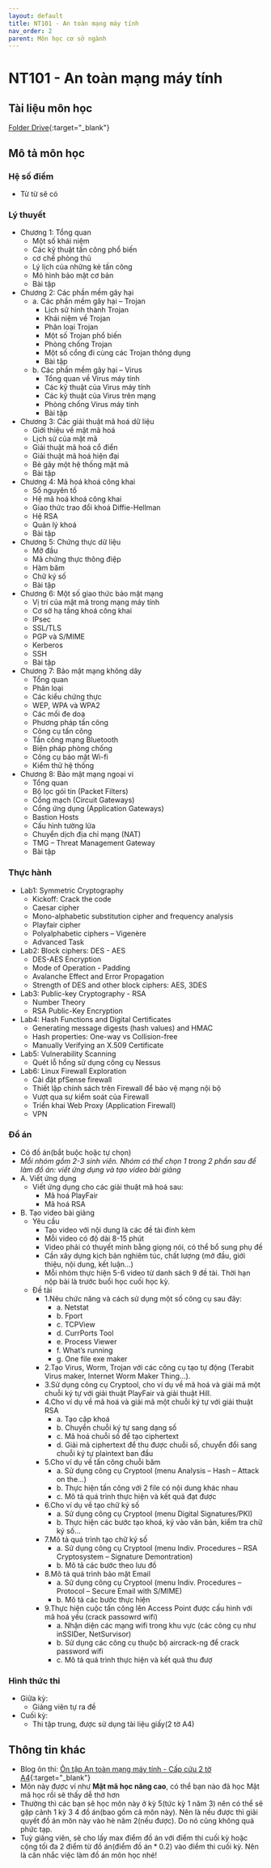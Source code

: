 ```yaml
---
layout: default
title: NT101 - An toàn mạng máy tính
nav_order: 2
parent: Môn học cơ sở ngành
---
```


# NT101 - An toàn mạng máy tính

## Tài liệu môn học

[Folder Drive](https://drive.google.com/drive/folders/1J2TFI_zfL1WRgenOM-6Bp0TxFE-l-KqU?usp=sharing){:target="_blank"}

## Mô tả môn học

### Hệ số điểm

- Từ từ sẽ có

### Lý thuyết

- Chương 1: Tổng quan
    - Một số khái niệm
    - Các kỹ thuật tấn công phổ biến
    - cơ chế phòng thủ
    - Lý lịch của những kẻ tấn công
    - Mô hình bảo mật cơ bản
    - Bài tập
- Chương 2: Các phần mềm gây hại
    - a. Các phần mềm gây hại – Trojan
        - Lịch sử hình thành Trojan
        - Khái niệm về Trojan
        - Phân loại Trojan
        - Một số Trojan phổ biến
        - Phòng chống Trojan
        - Một số cổng đi cùng các Trojan thông dụng
        - Bài tập
    - b. Các phần mềm gây hại – Virus
        - Tổng quan về Virus máy tính
        - Các kỹ thuật của Virus máy tính
        - Các kỹ thuật của Virus trên mạng
        - Phòng chống Virus máy tính
        - Bài tập
- Chương 3: Các giải thuật mã hoá dữ liệu
    - Giới thiệu về mật mã hoá
    - Lịch sử của mật mã
    - Giải thuật mã hoá cổ điển
    - Giải thuật mã hoá hiện đại
    - Bẻ gãy một hệ thống mật mã
    - Bài tập
- Chương 4: Mã hoá khoá công khai
    - Số nguyên tố
    - Hệ mã hoá khoá công khai
    - Giao thức trao đổi khoá Diffie-Hellman
    - Hệ RSA
    - Quản lý khoá
    - Bài tập
- Chương 5: Chứng thực dữ liệu
    - Mở đầu
    - Mã chứng thực thông điệp
    - Hàm băm
    - Chữ ký số
    - Bài tập
- Chương 6: Một số giao thức bảo mật mạng
    - Vị trí của mật mã trong mạng máy tính
    - Cơ sở hạ tầng khoá công khai
    - IPsec
    - SSL/TLS
    - PGP và S/MIME
    - Kerberos
    - SSH
    - Bài tập
- Chương 7: Bảo mật mạng không dây
    - Tổng quan
    - Phân loại
    - Các kiểu chứng thực
    - WEP, WPA và WPA2
    - Các mối đe doạ
    - Phương pháp tấn công
    - Công cụ tấn công
    - Tấn công mạng Bluetooth
    - Biện pháp phòng chống
    - Công cụ bảo mật Wi-fi
    - Kiểm thử hệ thống
- Chương 8: Bảo mật mạng ngoại vi
    - Tổng quan
    - Bộ lọc gói tin (Packet Filters)
    - Cổng mạch (Circuit Gateways)
    - Cổng ứng dụng (Application Gateways)
    - Bastion Hosts
    - Cấu hình tường lửa
    - Chuyển dịch địa chỉ mạng (NAT)
    - TMG – Threat Management Gateway
    - Bài tập

### Thực hành

- Lab1: Symmetric Cryptography
    - Kickoff: Crack the code
    - Caesar cipher
    - Mono-alphabetic substitution cipher and frequency analysis
    - Playfair cipher
    - Polyalphabetic ciphers – Vigenère
    - Advanced Task
- Lab2: Block ciphers: DES - AES
    - DES-AES Encryption
    - Mode of Operation - Padding
    - Avalanche Effect and Error Propagation
    - Strength of DES and other block ciphers: AES, 3DES
- Lab3: Public-key Cryptography - RSA
    - Number Theory
    - RSA Public-Key Encryption
- Lab4: Hash Functions and Digital Certificates
    - Generating message digests (hash values) and HMAC
    - Hash properties: One-way vs Collision-free
    - Manually Verifying an X.509 Certificate
- Lab5: Vulnerability Scanning
    - Quét lỗ hổng sử dụng công	cụ Nessus
- Lab6: Linux Firewall Exploration
    - Cài đặt pfSense firewall
    - Thiết lập chính sách trên Firewall để bảo vệ mạng nội bộ
    - Vượt qua sự kiểm soát của Firewall
    - Triển khai Web Proxy (Application Firewall)
    - VPN

### Đồ án

- Có đồ án(bắt buộc hoặc tự chọn)
- *Mỗi nhóm gồm 2-3 sinh viên. Nhóm có thể chọn 1 trong 2 phần sau để làm đồ án: viết ứng 
dụng và tạo video bài giảng*
- A. Viết ứng dụng
    - Viết ứng dụng cho các giải thuật mã hoá sau:
        - Mã hoá PlayFair
        - Mã hoá RSA
- B. Tạo video bài giảng
    - Yêu cầu
        - Tạo video với nội dung là các đề tài đính kèm
        - Mỗi video có độ dài 8-15 phút
        - Video phải có thuyết minh bằng giọng nói, có thể bổ sung phụ đề
        - Cần xây dựng kịch bản nghiêm túc, chất lượng (mở đầu, giới thiệu, nội dung, kết luận…)
        - Mỗi nhóm thực hiện 5-6 video từ danh sách 9 đề tài. Thời hạn nộp bài là trước buổi học cuối học kỳ.
    - Đề tài
        - 1.Nêu chức năng và cách sử dụng một số công cụ sau đây:
            - a. Netstat
            - b. Fport
            - c. TCPView
            - d. CurrPorts Tool
            - e. Process Viewer
            - f. What’s running
            - g. One file exe maker
        - 2.Tạo Virus, Worm, Trojan với các công cụ tạo tự động (Terabit Virus maker, Internet Worm Maker Thing…).
        - 3.Sử dụng công cụ Cryptool, cho ví dụ về mã hoá và giải mã một chuỗi ký tự với giải thuật PlayFair và giải thuật Hill.
        - 4.Cho ví dụ về mã hoá và giải mã một chuỗi ký tự với giải thuật RSA
            - a. Tạo cặp khoá
            - b. Chuyển chuỗi ký tự sang dạng số
            - c. Mã hoá chuỗi số để tạo ciphertext
            - d. Giải mã ciphertext để thu được chuỗi số, chuyển đổi sang chuỗi ký tự plaintext ban đầu
        - 5.Cho ví dụ về tấn công chuỗi băm 
            - a. Sử dụng công cụ Cryptool (menu Analysis – Hash – Attack on the…)
            - b. Thực hiện tấn công với 2 file có nội dung khác nhau
            - c. Mô tả quá trình thực hiện và kết quả đạt được
        - 6.Cho ví dụ về tạo chữ ký số
            - a. Sử dụng công cụ Cryptool (menu Digital Signatures/PKI)
            - b. Thực hiện các bước tạo khoá, ký vào văn bản, kiểm tra chữ ký số…
        - 7.Mô tả quá trình tạo chữ ký số
            - a. Sử dụng công cụ Cryptool (menu Indiv. Procedures – RSA Cryptosystem – Signature Demontration)
            - b. Mô tả các bước theo lưu đồ
        - 8.Mô tả quá trình bảo mật Email
            - a. Sử dụng công cụ Cryptool (menu Indiv. Procedures – Protocol – Secure Email with S/MIME)
            - b. Mô tả các bước thực hiện
        - 9.Thực hiện cuộc tấn công lên Access Point được cấu hình với mã hoá yếu (crack passowrd wifi)
            - a. Nhận diện các mạng wifi trong khu vực (các công cụ như inSSIDer, NetSurvisor)
            - b. Sử dụng các công cụ thuộc bộ aircrack-ng để crack password wifi 
            - c. Mô tả quá trình thực hiện và kết quả thu đượ

### Hình thức thi

- Giữa kỳ:
    - Giảng viên tự ra đề
- Cuối kỳ: 
    - Thi tập trung, được sử dụng tài liệu giấy(2 tờ A4)

## Thông tin khác

- Blog ôn thi: [Ôn tập An toàn mạng máy tính - Cấp cứu 2 tờ A4](https://thu4n.dev/posts/network-security-review/){:target="_blank"}
- Môn này được ví như **Mật mã học nâng cao**, có thể bạn nào đã học Mật mã học rồi sẽ thấy dễ thở hơn
- Thường thì các bạn sẽ học môn này ở kỳ 5(tức kỳ 1 năm 3) nên có thể sẽ gặp cảnh 1 kỳ 3 4 đồ án(bao gồm cả môn này). Nên là nếu được thì giải quyết đồ án môn này vào hè năm 2(nếu được). Do nó cũng không quá phức tạp.
- Tuỳ giảng viên, sẽ cho lấy max điểm đồ án với điểm thi cuối kỳ hoặc cộng tối đa 2 điểm từ đồ án($\text{điểm đồ án} * 0.2$) vào điểm thi cuối kỳ. Nên là cân nhắc việc làm đồ án môn học nhé!